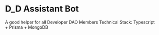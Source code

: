 # D_D Assistant Bot
A good helper for all Developer DAO Members
Technical Stack: Typescript + Prisma + MongoDB
